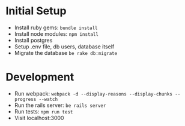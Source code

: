Initial Setup
===
- Install ruby gems: `bundle install`
- Install node modules: `npm install`
- Install postgres
- Setup .env file, db users, database itself
- Migrate the database `be rake db:migrate`

Development
===
- Run webpack: `webpack -d --display-reasons --display-chunks --progress --watch`
- Run the rails server: `be rails server`
- Run tests: `npm run test`
- Visit localhost:3000
